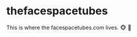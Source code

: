 thefacespacetubes
=================

This is where the facespacetubes.com lives. :monkey_face: :maple_leaf:
